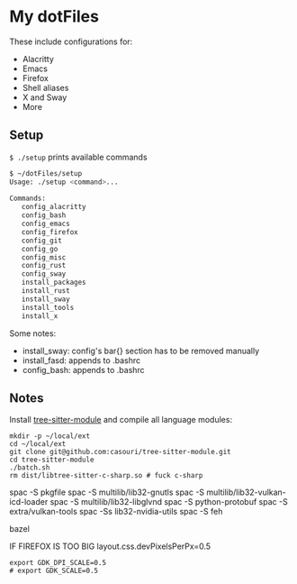 My dotFiles
===========

These include configurations for:
- Alacritty
- Emacs
- Firefox
- Shell aliases
- X and Sway
- More


## Setup

`$ ./setup` prints available commands

```bash
$ ~/dotFiles/setup
Usage: ./setup <command>... 
 
Commands: 
   config_alacritty
   config_bash
   config_emacs
   config_firefox
   config_git
   config_go
   config_misc
   config_rust
   config_sway
   install_packages
   install_rust
   install_sway
   install_tools
   install_x
```

Some notes:
- install_sway: config's bar{} section has to be removed manually
- install_fasd: appends to .bashrc
- config_bash: appends to .bashrc


## Notes

Install
[tree-sitter-module](https://github.com/casouri/tree-sitter-module)
and compile all language modules:

```
mkdir -p ~/local/ext
cd ~/local/ext
git clone git@github.com:casouri/tree-sitter-module.git
cd tree-sitter-module
./batch.sh
rm dist/libtree-sitter-c-sharp.so # fuck c-sharp
```
spac -S pkgfile
spac -S multilib/lib32-gnutls
spac -S multilib/lib32-vulkan-icd-loader
spac -S multilib/lib32-libglvnd
spac -S python-protobuf
spac -S extra/vulkan-tools
spac -Ss lib32-nvidia-utils
spac -S feh

bazel

IF FIREFOX IS TOO BIG
layout.css.devPixelsPerPx=0.5

```
export GDK_DPI_SCALE=0.5
# export GDK_SCALE=0.5
```
